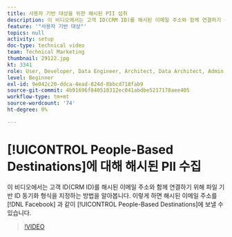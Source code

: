 ```yaml
---
title: 사용자 기반 대상을 위한 해시된 PII 섭취
description: 이 비디오에서는 고객 ID(CRM ID)를 해시된 이메일 주소와 함께 연결하기 위해 파일 기반 ID 동기화 형식을 지정하는 방법을 알아봅니다.
feature: '"사용자 기반 대상"'
topics: null
activity: setup
doc-type: technical video
team: Technical Marketing
thumbnail: 29122.jpg
kt: 3341
role: User, Developer, Data Engineer, Architect, Data Architect, Admin, Leader
level: Beginner
exl-id: 9e042c20-ddca-4ead-824d-8bbcd718fab9
source-git-commit: 4b91696f840518312ec041abdbe5217178aee405
workflow-type: tm+mt
source-wordcount: '74'
ht-degree: 0%

---
```


# [!UICONTROL People-Based Destinations]에 대해 해시된 PII 수집

이 비디오에서는 고객 ID(CRM ID)를 해시된 이메일 주소와 함께 연결하기 위해 파일 기반 ID 동기화 형식을 지정하는 방법을 알아봅니다. 이렇게 하면 해시된 이메일 주소를 [!DNL Facebook] 과 같이 [!UICONTROL People-Based Destinations]에 보낼 수 있습니다.

>[!VIDEO](https://video.tv.adobe.com/v/29122/?quality=12)
